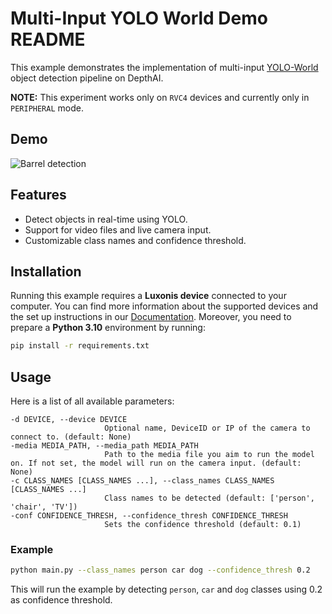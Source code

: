 # Multi-Input YOLO World Demo README

This example demonstrates the implementation of multi-input [YOLO-World](https://github.com/AILab-CVC/YOLO-World) object detection pipeline on DepthAI.

**NOTE:** This experiment works only on `RVC4` devices and currently only in `PERIPHERAL` mode.

## Demo

![Barrel detection](media/barrel-detection.gif)

## Features

- Detect objects in real-time using YOLO.
- Support for video files and live camera input.
- Customizable class names and confidence threshold.

## Installation

Running this example requires a **Luxonis device** connected to your computer. You can find more information about the supported devices and the set up instructions in our [Documentation](https://rvc4.docs.luxonis.com/hardware).
Moreover, you need to prepare a **Python 3.10** environment by running:

```bash
pip install -r requirements.txt
```

## Usage

Here is a list of all available parameters:

```
-d DEVICE, --device DEVICE
                     Optional name, DeviceID or IP of the camera to connect to. (default: None)
-media MEDIA_PATH, --media_path MEDIA_PATH
                     Path to the media file you aim to run the model on. If not set, the model will run on the camera input. (default: None)
-c CLASS_NAMES [CLASS_NAMES ...], --class_names CLASS_NAMES [CLASS_NAMES ...]
                     Class names to be detected (default: ['person', 'chair', 'TV'])
-conf CONFIDENCE_THRESH, --confidence_thresh CONFIDENCE_THRESH
                     Sets the confidence threshold (default: 0.1)
```

### Example

```bash
python main.py --class_names person car dog --confidence_thresh 0.2
```

This will run the example by detecting `person`, `car` and `dog` classes using 0.2 as confidence threshold.
